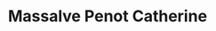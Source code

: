 ---
title: "Massalve Penot Catherine"
url: /la-souterraine/massalve-penot-catherine/
shop: chimiste
---